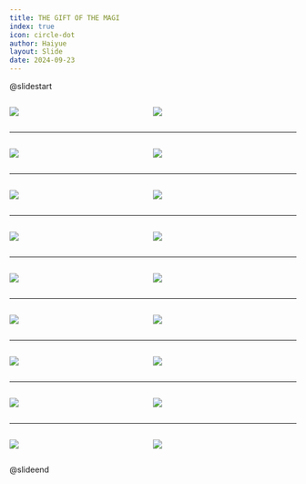 ```yaml
---
title: THE GIFT OF THE MAGI
index: true
icon: circle-dot
author: Haiyue
layout: Slide
date: 2024-09-23
---
```

 
@slidestart

<div style="display:flex">
<div style="flex:1">

![](/reading/english/Level-Z/THE%20GIFT%20OF%20THE%20MAGI/001.webp)
</div>
<div style="flex:1">

![](/reading/english/Level-Z/THE%20GIFT%20OF%20THE%20MAGI/002.webp)
</div>
</div>

---

<div style="display:flex">
<div style="flex:1">

![](/reading/english/Level-Z/THE%20GIFT%20OF%20THE%20MAGI/003.webp)
</div>
<div style="flex:1">

![](/reading/english/Level-Z/THE%20GIFT%20OF%20THE%20MAGI/004.webp)
</div>
</div>

---

<div style="display:flex">
<div style="flex:1">

![](/reading/english/Level-Z/THE%20GIFT%20OF%20THE%20MAGI/005.webp)
</div>
<div style="flex:1">

![](/reading/english/Level-Z/THE%20GIFT%20OF%20THE%20MAGI/006.webp)
</div>
</div>

---

<div style="display:flex">
<div style="flex:1">

![](/reading/english/Level-Z/THE%20GIFT%20OF%20THE%20MAGI/007.webp)
</div>
<div style="flex:1">

![](/reading/english/Level-Z/THE%20GIFT%20OF%20THE%20MAGI/008.webp)
</div>
</div>

---

<div style="display:flex">
<div style="flex:1">

![](/reading/english/Level-Z/THE%20GIFT%20OF%20THE%20MAGI/009.webp)
</div>
<div style="flex:1">

![](/reading/english/Level-Z/THE%20GIFT%20OF%20THE%20MAGI/010.webp)
</div>
</div>

---

<div style="display:flex">
<div style="flex:1">

![](/reading/english/Level-Z/THE%20GIFT%20OF%20THE%20MAGI/011.webp)
</div>
<div style="flex:1">

![](/reading/english/Level-Z/THE%20GIFT%20OF%20THE%20MAGI/012.webp)
</div>
</div>

---

<div style="display:flex">
<div style="flex:1">

![](/reading/english/Level-Z/THE%20GIFT%20OF%20THE%20MAGI/013.webp)
</div>
<div style="flex:1">

![](/reading/english/Level-Z/THE%20GIFT%20OF%20THE%20MAGI/014.webp)
</div>
</div>

---

<div style="display:flex">
<div style="flex:1">

![](/reading/english/Level-Z/THE%20GIFT%20OF%20THE%20MAGI/015.webp)
</div>
<div style="flex:1">

![](/reading/english/Level-Z/THE%20GIFT%20OF%20THE%20MAGI/016.webp)
</div>
</div>

---

<div style="display:flex">
<div style="flex:1">

![](/reading/english/Level-Z/THE%20GIFT%20OF%20THE%20MAGI/017.webp)
</div>
<div style="flex:1">

![](/reading/english/Level-Z/THE%20GIFT%20OF%20THE%20MAGI/018.webp)
</div>
</div>

@slideend